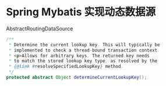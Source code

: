 # Spring Mybatis 实现动态数据源

AbstractRoutingDataSource
```java
/**
 * Determine the current lookup key. This will typically be
 * implemented to check a thread-bound transaction context.
 * <p>Allows for arbitrary keys. The returned key needs
 * to match the stored lookup key type, as resolved by the
 * {@link #resolveSpecifiedLookupKey} method.
 */
protected abstract Object determineCurrentLookupKey();
```
